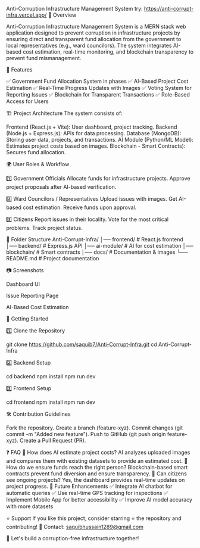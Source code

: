 Anti-Corruption Infrastructure Management System
try: https://anti-corrupt-infra.vercel.app/
🚀 Overview

Anti-Corruption Infrastructure Management System is a MERN stack web application designed to prevent corruption in infrastructure
projects by ensuring direct and transparent fund allocation from the government to local representatives (e.g., ward councilors). 
The system integrates AI-based cost estimation, real-time monitoring, and blockchain transparency to prevent fund mismanagement.

📌 Features

✅ Government Fund Allocation System in phases
✅ AI-Based Project Cost Estimation
✅ Real-Time Progress Updates with Images
✅ Voting System for Reporting Issues
✅ Blockchain for Transparent Transactions
✅ Role-Based Access for Users

🏗️ Project Architecture
The system consists of:

Frontend (React.js + Vite): User dashboard, project tracking.
Backend (Node.js + Express.js): APIs for data processing.
Database (MongoDB): Storing user data, projects, and transactions.
AI Module (Python/ML Model): Estimates project costs based on images.
Blockchain - Smart Contracts): Secures fund allocation.

🌍 User Roles & Workflow

1️⃣ Government Officials
Allocate funds for infrastructure projects.
Approve project proposals after AI-based verification.

2️⃣ Ward Councilors / Representatives
Upload issues with images.
Get AI-based cost estimation.
Receive funds upon approval.

3️⃣ Citizens
Report issues in their locality.
Vote for the most critical problems.
Track project status.

📂 Folder Structure
Anti-Corrupt-Infra/
│── frontend/    # React.js frontend
│── backend/     # Express.js API
│── ai-module/   # AI for cost estimation
│── blockchain/  # Smart contracts 
│── docs/        # Documentation & images
└── README.md    # Project documentation

📷 Screenshots

Dashboard UI



Issue Reporting Page



AI-Based Cost Estimation



🚀 Getting Started

1️⃣ Clone the Repository

git clone https://github.com/saquib7/Anti-Corrupt-Infra.git
cd Anti-Corrupt-Infra

2️⃣ Backend Setup

cd backend
npm install
npm run dev

3️⃣ Frontend Setup

cd frontend
npm install
npm run dev

🛠️ Contribution Guidelines

Fork the repository.
Create a branch (feature-xyz).
Commit changes (git commit -m "Added new feature").
Push to GitHub (git push origin feature-xyz).
Create a Pull Request (PR).

❓ FAQ
🔹 How does AI estimate project costs?
AI analyzes uploaded images and compares them with existing datasets to provide an estimated cost.
🔹 How do we ensure funds reach the right person?
Blockchain-based smart contracts prevent fund diversion and ensure transparency.
🔹 Can citizens see ongoing projects?
Yes, the dashboard provides real-time updates on project progress.
🎯 Future Enhancements
✅ Integrate AI chatbot for automatic queries
✅ Use real-time GPS tracking for inspections
✅ Implement Mobile App for better accessibility
✅ Improve AI model accuracy with more datasets

⭐ Support
If you like this project, consider starring ⭐ the repository and contributing!
📩 Contact: saquibhussain1289@gmail.com

🚀 Let's build a corruption-free infrastructure together!
